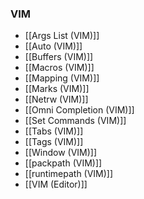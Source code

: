 ### VIM
- [[Args List (VIM)]]
- [[Auto (VIM)]]
- [[Buffers (VIM)]]
- [[Macros (VIM)]]
- [[Mapping (VIM)]]
- [[Marks (VIM)]]
- [[Netrw (VIM)]]
- [[Omni Completion (VIM)]]
- [[Set Commands (VIM)]]
- [[Tabs (VIM)]]
- [[Tags (VIM)]]
- [[Window (VIM)]]
- [[packpath (VIM)]]
- [[runtimepath (VIM)]]
- [[VIM (Editor)]]
